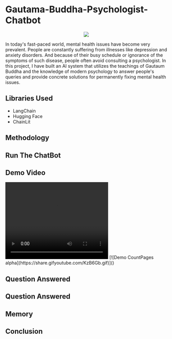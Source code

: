 # Gautama-Buddha-Psychologist-Chatbot
<p align="center">
<img src="https://e0.pxfuel.com/wallpapers/344/189/desktop-wallpaper-buddha-anime-buddhist-art.jpg">
</p>
<p>In today's fast-paced world, mental health issues have become very prevalent. People are constantly suffering from illnesses like depression and anxiety disorders. And because of their busy schedule or ignorance of the symptoms of such disease, people often avoid consulting a psychologist. In this project, I have built an AI system that utilizes the teachings of Gautaum Buddha and the knowledge of modern psychology to answer people's queries and provide concrete solutions for permanently fixing mental health issues. </p>
<h2>Libraries Used</h2>
<ul>
  <li>LangChain</li>
  <li>Hugging Face</li>
  <li>ChainLit</li>
</ul>
<h2>Methodology</h2>
<h2>Run The ChatBot</h2>
<h2>Demo Video</h2>
<video width="320" height="240" controls>
  <source src="https://github.com/NavinBondade/Gautama-Buddha-Psychologist-Chatbot/blob/main/Gautama%20Buddha%20Psychologist%20Chatbot/result/Demo%20Video.mp4" type="video/mp4">
</video>
[![Demo CountPages alpha](https://share.gifyoutube.com/KzB6Gb.gif)]()
<h2>Question Answered</h2>
<h2>Question Answered</h2>
<h2>Memory</h2>
<h2>Conclusion</h2>




